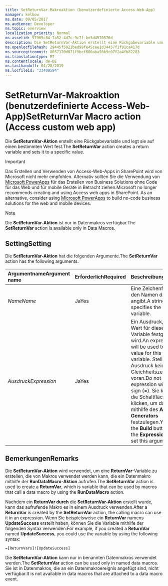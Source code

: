 ```yaml
---
title: SetReturnVar-Makroaktion (benutzerdefinierte Access-Web-App)
manager: kelbow
ms.date: 09/05/2017
ms.audience: Developer
ms.topic: overview
localization_priority: Normal
ms.assetid: 57965c84-7a52-4d7c-9c7f-be3d4570576d
description: Die SetReturnVar-Aktion erstellt eine Rückgabevariable und legt sie auf einen bestimmten Wert fest.
ms.openlocfilehash: 29445f5021bed99fe45cee1d34457f1f91ca417d
ms.sourcegitcommit: 8657170d071f9bcf680aba50b9c07f2a4fb82283
ms.translationtype: MT
ms.contentlocale: de-DE
ms.lasthandoff: 04/28/2019
ms.locfileid: "33409594"
---
```

# <a name="setreturnvar-macro-action-access-custom-web-app"></a><span data-ttu-id="d29fb-103">SetReturnVar-Makroaktion (benutzerdefinierte Access-Web-App)</span><span class="sxs-lookup"><span data-stu-id="d29fb-103">SetReturnVar Macro action (Access custom web app)</span></span>

<span data-ttu-id="d29fb-104">Die **SetReturnVar-Aktion** erstellt eine Rückgabevariable und legt sie auf einen bestimmten Wert fest.</span><span class="sxs-lookup"><span data-stu-id="d29fb-104">The **SetReturnVar** action creates a return variable and sets it to a specific value.</span></span> 
  
> [!IMPORTANT]
> <span data-ttu-id="d29fb-p101">Das Erstellen und Verwenden von Access-Web-Apps in SharePoint wird von Microsoft nicht mehr empfohlen. Alternativ sollten Sie die Verwendung von [Microsoft PowerApps](https://powerapps.microsoft.com/en-us/) für das Erstellen von Business Solutions ohne Code für das Web und für mobile Geräte in Betracht ziehen.</span><span class="sxs-lookup"><span data-stu-id="d29fb-p101">Microsoft no longer recommends creating and using Access web apps in SharePoint. As an alternative, consider using [Microsoft PowerApps](https://powerapps.microsoft.com/en-us/) to build no-code business solutions for the web and mobile devices.</span></span> 
  
> [!NOTE]
> <span data-ttu-id="d29fb-107">Die **SetReturnVar-Aktion** ist nur in Datenmakros verfügbar.</span><span class="sxs-lookup"><span data-stu-id="d29fb-107">The **SetReturnVar** action is available only in Data Macros.</span></span> 
  
## <a name="setting"></a><span data-ttu-id="d29fb-108">Setting</span><span class="sxs-lookup"><span data-stu-id="d29fb-108">Setting</span></span>

<span data-ttu-id="d29fb-109">Die **SetReturnVar-Aktion** hat die folgenden Argumente.</span><span class="sxs-lookup"><span data-stu-id="d29fb-109">The **SetReturnVar** action has the following arguments.</span></span> 
  
|<span data-ttu-id="d29fb-110">**Argumentname**</span><span class="sxs-lookup"><span data-stu-id="d29fb-110">**Argument name**</span></span>|<span data-ttu-id="d29fb-111">**Erforderlich**</span><span class="sxs-lookup"><span data-stu-id="d29fb-111">**Required**</span></span>|<span data-ttu-id="d29fb-112">**Beschreibung**</span><span class="sxs-lookup"><span data-stu-id="d29fb-112">**Description**</span></span>|
|:-----|:-----|:-----|
| <span data-ttu-id="d29fb-113">_Name_</span><span class="sxs-lookup"><span data-stu-id="d29fb-113">_Name_</span></span> <br/> |<span data-ttu-id="d29fb-114">Ja</span><span class="sxs-lookup"><span data-stu-id="d29fb-114">Yes</span></span>  <br/> |<span data-ttu-id="d29fb-115">Eine Zeichenfolge, die den Namen der Variablen angibt.</span><span class="sxs-lookup"><span data-stu-id="d29fb-115">A string that specifies the name of the variable.</span></span>  <br/> |
| <span data-ttu-id="d29fb-116">_Ausdruck_</span><span class="sxs-lookup"><span data-stu-id="d29fb-116">_Expression_</span></span> <br/> |<span data-ttu-id="d29fb-117">Ja</span><span class="sxs-lookup"><span data-stu-id="d29fb-117">Yes</span></span>  <br/> |<span data-ttu-id="d29fb-118">Ein Ausdruck, mit dem der Wert für diese temporäre Variable festgelegt wird.</span><span class="sxs-lookup"><span data-stu-id="d29fb-118">An expression that will be used to set the value for this temporary variable.</span></span> <span data-ttu-id="d29fb-119">Stellen Sie dem Ausdruck kein Gleichheitszeichen (=) voran.</span><span class="sxs-lookup"><span data-stu-id="d29fb-119">Do not precede the expression with the equal sign (=).</span></span> <span data-ttu-id="d29fb-120">Sie können auf die Schaltfläche **Erstellen** klicken, um das Argument mithilfe des **Ausdrucks-Generators** festzulegen.</span><span class="sxs-lookup"><span data-stu-id="d29fb-120">You can click the **Build** button to use the **Expression Builder** to set this argument.</span></span>  <br/> |
   
## <a name="remarks"></a><span data-ttu-id="d29fb-121">Bemerkungen</span><span class="sxs-lookup"><span data-stu-id="d29fb-121">Remarks</span></span>

<span data-ttu-id="d29fb-122">Die **SetReturnVar-Aktion** wird verwendet, um eine **ReturnVar**-Variable zu erstellen, die von Makros verwendet werden kann, die ein Datenmakro mithilfe der **RunDataMacro-Aktion** aufrufen.</span><span class="sxs-lookup"><span data-stu-id="d29fb-122">The **SetReturnVar** action is used to create a **ReturnVar**, which is variable that can be used by macros that call a data macro by using the **RunDataMacro** action.</span></span> 
  
<span data-ttu-id="d29fb-123">Nachdem ein **ReturnVar durch** die **SetReturnVar-Aktion** erstellt wurde, kann das aufrufende Makro es in einem Ausdruck verwenden.</span><span class="sxs-lookup"><span data-stu-id="d29fb-123">After a **ReturnVar** is created by the **SetReturnVar** action, the calling macro can use it in an expression.</span></span> <span data-ttu-id="d29fb-124">Wenn Sie beispielsweise ein **ReturnVar** namens **UpdateSuccess** erstellt haben, können Sie die Variable mithilfe der folgenden Syntax verwenden:</span><span class="sxs-lookup"><span data-stu-id="d29fb-124">For example, if you created a **ReturnVar** named **UpdateSuccess**, you could use the variable by using the following syntax:</span></span>
  
`=[ReturnVars]![UpdateSuccess]`

<span data-ttu-id="d29fb-125">Die **SetReturnVar-Aktion** kann nur in benannten Datenmakros verwendet werden.</span><span class="sxs-lookup"><span data-stu-id="d29fb-125">The **SetReturnVar** action can be used only in named data macros.</span></span> <span data-ttu-id="d29fb-126">Sie ist in Datenmakros, die an ein Datenmakroereignis angefügt sind, nicht verfügbar.</span><span class="sxs-lookup"><span data-stu-id="d29fb-126">It is not available in data macros that are attached to a data macro event.</span></span> 
  

